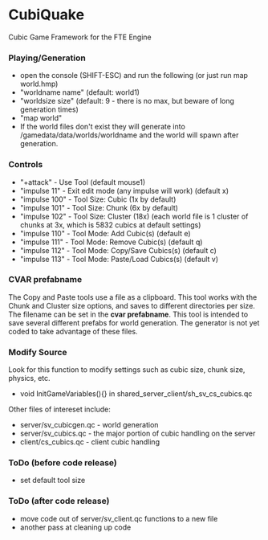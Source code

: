 # CubiQuake
Cubic Game Framework for the FTE Engine

### Playing/Generation
- open the console (SHIFT-ESC) and run the following (or just run map world.hmp)
- "worldname name" (default: world1)
- "worldsize size" (default: 9 - there is no max, but beware of long generation times)
- "map world"
- If the world files don't exist they will generate into /gamedata/data/worlds/worldname and the world will spawn after generation.

### Controls
- "+attack"     - Use Tool  (default mouse1)
- "impulse 11"  - Exit edit mode (any impulse will work) (default x)
- "impulse 100" - Tool Size: Cubic (1x by default)
- "impulse 101" - Tool Size: Chunk (6x by default)
- "impulse 102" - Tool Size: Cluster (18x) (each world file is 1 cluster of chunks at 3x, which is 5832 cubics at default settings)
- "impulse 110" - Tool Mode: Add Cubic(s) (default e)
- "impulse 111" - Tool Mode: Remove Cubic(s) (default q)
- "impulse 112" - Tool Mode: Copy/Save Cubics(s) (default c)
- "impulse 113" - Tool Mode: Paste/Load Cubics(s) (default v)

### CVAR prefabname
The Copy and Paste tools use a file as a clipboard. This tool works with the Chunk and Cluster size options, and saves to different directories per size. The filename can be set in the **cvar prefabname**. This tool is intended to save several different prefabs for world generation. The generator is not yet coded to take advantage of these files.

### Modify Source
Look for this function to modify settings such as cubic size, chunk size, physics, etc.
- void InitGameVariables(){} in shared_server_client/sh_sv_cs_cubics.qc

Other files of intereset include:
- server/sv_cubicgen.qc - world generation
- server/sv_cubics.qc - the major portion of cubic handling on the server
- client/cs_cubics.qc - client cubic handling

### ToDo (before code release)
- set default tool size

### ToDo (after code release)
- move code out of server/sv_client.qc functions to a new file
- another pass at cleaning up code
